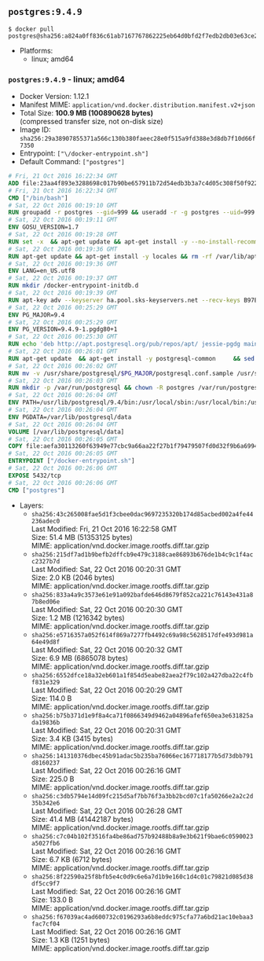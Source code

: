 ## `postgres:9.4.9`

```console
$ docker pull postgres@sha256:a824a0ff836c61ab7167767862225eb64d0bfd2f7edb2db03e63ce2a4eb1eeef
```

-	Platforms:
	-	linux; amd64

### `postgres:9.4.9` - linux; amd64

-	Docker Version: 1.12.1
-	Manifest MIME: `application/vnd.docker.distribution.manifest.v2+json`
-	Total Size: **100.9 MB (100890628 bytes)**  
	(compressed transfer size, not on-disk size)
-	Image ID: `sha256:29a38907855371a566c130b380faeec28e0f515a9fd388e3d8db7f10d66f7350`
-	Entrypoint: `["\/docker-entrypoint.sh"]`
-	Default Command: `["postgres"]`

```dockerfile
# Fri, 21 Oct 2016 16:22:34 GMT
ADD file:23aa4f893e3288698c017b90be657911b72d54edb3b3a7c4d05c308f50f9228f in / 
# Fri, 21 Oct 2016 16:22:34 GMT
CMD ["/bin/bash"]
# Sat, 22 Oct 2016 00:19:10 GMT
RUN groupadd -r postgres --gid=999 && useradd -r -g postgres --uid=999 postgres
# Sat, 22 Oct 2016 00:19:11 GMT
ENV GOSU_VERSION=1.7
# Sat, 22 Oct 2016 00:19:28 GMT
RUN set -x 	&& apt-get update && apt-get install -y --no-install-recommends ca-certificates wget && rm -rf /var/lib/apt/lists/* 	&& wget -O /usr/local/bin/gosu "https://github.com/tianon/gosu/releases/download/$GOSU_VERSION/gosu-$(dpkg --print-architecture)" 	&& wget -O /usr/local/bin/gosu.asc "https://github.com/tianon/gosu/releases/download/$GOSU_VERSION/gosu-$(dpkg --print-architecture).asc" 	&& export GNUPGHOME="$(mktemp -d)" 	&& gpg --keyserver ha.pool.sks-keyservers.net --recv-keys B42F6819007F00F88E364FD4036A9C25BF357DD4 	&& gpg --batch --verify /usr/local/bin/gosu.asc /usr/local/bin/gosu 	&& rm -r "$GNUPGHOME" /usr/local/bin/gosu.asc 	&& chmod +x /usr/local/bin/gosu 	&& gosu nobody true 	&& apt-get purge -y --auto-remove ca-certificates wget
# Sat, 22 Oct 2016 00:19:36 GMT
RUN apt-get update && apt-get install -y locales && rm -rf /var/lib/apt/lists/* 	&& localedef -i en_US -c -f UTF-8 -A /usr/share/locale/locale.alias en_US.UTF-8
# Sat, 22 Oct 2016 00:19:36 GMT
ENV LANG=en_US.utf8
# Sat, 22 Oct 2016 00:19:37 GMT
RUN mkdir /docker-entrypoint-initdb.d
# Sat, 22 Oct 2016 00:19:39 GMT
RUN apt-key adv --keyserver ha.pool.sks-keyservers.net --recv-keys B97B0AFCAA1A47F044F244A07FCC7D46ACCC4CF8
# Sat, 22 Oct 2016 00:25:29 GMT
ENV PG_MAJOR=9.4
# Sat, 22 Oct 2016 00:25:29 GMT
ENV PG_VERSION=9.4.9-1.pgdg80+1
# Sat, 22 Oct 2016 00:25:30 GMT
RUN echo 'deb http://apt.postgresql.org/pub/repos/apt/ jessie-pgdg main' $PG_MAJOR > /etc/apt/sources.list.d/pgdg.list
# Sat, 22 Oct 2016 00:26:01 GMT
RUN apt-get update 	&& apt-get install -y postgresql-common 	&& sed -ri 's/#(create_main_cluster) .*$/\1 = false/' /etc/postgresql-common/createcluster.conf 	&& apt-get install -y 		postgresql-$PG_MAJOR=$PG_VERSION 		postgresql-contrib-$PG_MAJOR=$PG_VERSION 	&& rm -rf /var/lib/apt/lists/*
# Sat, 22 Oct 2016 00:26:02 GMT
RUN mv -v /usr/share/postgresql/$PG_MAJOR/postgresql.conf.sample /usr/share/postgresql/ 	&& ln -sv ../postgresql.conf.sample /usr/share/postgresql/$PG_MAJOR/ 	&& sed -ri "s!^#?(listen_addresses)\s*=\s*\S+.*!\1 = '*'!" /usr/share/postgresql/postgresql.conf.sample
# Sat, 22 Oct 2016 00:26:03 GMT
RUN mkdir -p /var/run/postgresql && chown -R postgres /var/run/postgresql
# Sat, 22 Oct 2016 00:26:04 GMT
ENV PATH=/usr/lib/postgresql/9.4/bin:/usr/local/sbin:/usr/local/bin:/usr/sbin:/usr/bin:/sbin:/bin
# Sat, 22 Oct 2016 00:26:04 GMT
ENV PGDATA=/var/lib/postgresql/data
# Sat, 22 Oct 2016 00:26:04 GMT
VOLUME [/var/lib/postgresql/data]
# Sat, 22 Oct 2016 00:26:05 GMT
COPY file:aefa30113260f63949e77cbc9a66aa22f27b1f79479507fd0d32f9b6a6994d69 in / 
# Sat, 22 Oct 2016 00:26:05 GMT
ENTRYPOINT ["/docker-entrypoint.sh"]
# Sat, 22 Oct 2016 00:26:06 GMT
EXPOSE 5432/tcp
# Sat, 22 Oct 2016 00:26:06 GMT
CMD ["postgres"]
```

-	Layers:
	-	`sha256:43c265008fae5d1f3cbee0dac9697235320b174d85acbed002a4fe44236adec0`  
		Last Modified: Fri, 21 Oct 2016 16:22:58 GMT  
		Size: 51.4 MB (51353125 bytes)  
		MIME: application/vnd.docker.image.rootfs.diff.tar.gzip
	-	`sha256:215df7ad1b9befb2dffcb9e479c3188cae86893b676de1b4c9c1f4acc2327b7d`  
		Last Modified: Sat, 22 Oct 2016 00:20:31 GMT  
		Size: 2.0 KB (2046 bytes)  
		MIME: application/vnd.docker.image.rootfs.diff.tar.gzip
	-	`sha256:833a4a9c3573e61e91a092bafde646d8679f852ca221c76143e431a87b8ed06e`  
		Last Modified: Sat, 22 Oct 2016 00:20:30 GMT  
		Size: 1.2 MB (1216342 bytes)  
		MIME: application/vnd.docker.image.rootfs.diff.tar.gzip
	-	`sha256:e5716357a052f614f869a7277fb4492c69a98c5628517dfe493d981a64e49d8f`  
		Last Modified: Sat, 22 Oct 2016 00:20:32 GMT  
		Size: 6.9 MB (6865078 bytes)  
		MIME: application/vnd.docker.image.rootfs.diff.tar.gzip
	-	`sha256:6552dfce18a32eb601a1f854d5eabe82aea2f79c102a427dba22c4fbf831e329`  
		Last Modified: Sat, 22 Oct 2016 00:20:29 GMT  
		Size: 114.0 B  
		MIME: application/vnd.docker.image.rootfs.diff.tar.gzip
	-	`sha256:b75b371d1e9f8a4ca71f0866349d9462a04896afef650ea3e631825ada19836b`  
		Last Modified: Sat, 22 Oct 2016 00:20:31 GMT  
		Size: 3.4 KB (3415 bytes)  
		MIME: application/vnd.docker.image.rootfs.diff.tar.gzip
	-	`sha256:141310376dbec45b91adac5b235ba76066ec167718177b5d73dbb791d8160237`  
		Last Modified: Sat, 22 Oct 2016 00:26:16 GMT  
		Size: 225.0 B  
		MIME: application/vnd.docker.image.rootfs.diff.tar.gzip
	-	`sha256:c3db5794e14d09fc215d5af7bb76f3a3bb2bcd07c1fa50266e2a2c2d35b342e6`  
		Last Modified: Sat, 22 Oct 2016 00:26:28 GMT  
		Size: 41.4 MB (41442187 bytes)  
		MIME: application/vnd.docker.image.rootfs.diff.tar.gzip
	-	`sha256:c7c04b102f3516fa4be86ad757b92488b8a9e3b621f9bae6c0590023a5027fb6`  
		Last Modified: Sat, 22 Oct 2016 00:26:16 GMT  
		Size: 6.7 KB (6712 bytes)  
		MIME: application/vnd.docker.image.rootfs.diff.tar.gzip
	-	`sha256:8f22590a25f8bfb5e4c0d9c6e6a7d1b9e160c1d4c01c79821d085d38df5cc9f7`  
		Last Modified: Sat, 22 Oct 2016 00:26:16 GMT  
		Size: 133.0 B  
		MIME: application/vnd.docker.image.rootfs.diff.tar.gzip
	-	`sha256:f67039ac4ad600732c0196293a6b8eddc975cfa77a6bd21ac10ebaa3fac7cf04`  
		Last Modified: Sat, 22 Oct 2016 00:26:16 GMT  
		Size: 1.3 KB (1251 bytes)  
		MIME: application/vnd.docker.image.rootfs.diff.tar.gzip
